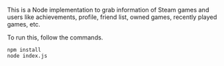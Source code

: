 This is a Node implementation to grab information of Steam games and users like achievements, profile, friend list, owned games, recently played games, etc.

To run this, follow the commands.
	
	npm install
	node index.js